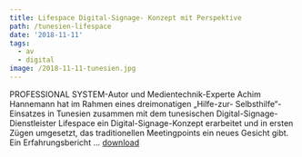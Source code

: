 ```yaml
---
title: Lifespace Digital-Signage- Konzept mit Perspektive
path: /tunesien-lifespace
date: '2018-11-11'
tags:
  - av
  - digital
image: /2018-11-11-tunesien.jpg
---
```


PROFESSIONAL SYSTEM-Autor und Medientechnik-Experte Achim Hannemann hat im Rahmen eines dreimonatigen „Hilfe-zur- Selbsthilfe“-Einsatzes in Tunesien zusammen mit dem tunesischen Digital-Signage-Dienstleister Lifespace ein Digital-Signage-Konzept erarbeitet und in ersten Zügen umgesetzt, das traditionellen Meetingpoints ein neues Gesicht gibt. Ein Erfahrungsbericht ... [download](PS_0618_82-86.pdf)